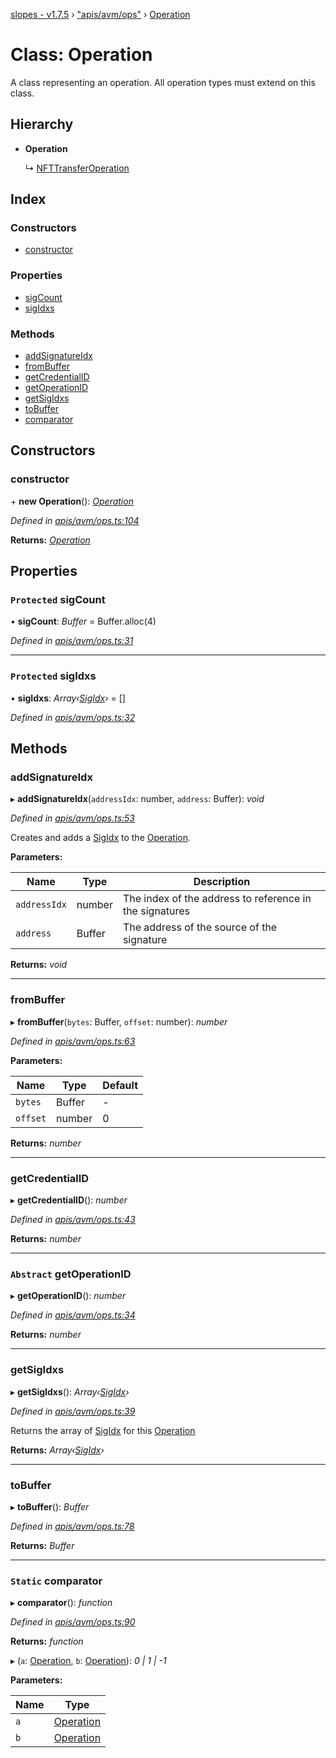 [slopes - v1.7.5](../README.md) › ["apis/avm/ops"](../modules/_apis_avm_ops_.md) › [Operation](_apis_avm_ops_.operation.md)

# Class: Operation

A class representing an operation. All operation types must extend on this class.

## Hierarchy

* **Operation**

  ↳ [NFTTransferOperation](_apis_avm_ops_.nfttransferoperation.md)

## Index

### Constructors

* [constructor](_apis_avm_ops_.operation.md#constructor)

### Properties

* [sigCount](_apis_avm_ops_.operation.md#protected-sigcount)
* [sigIdxs](_apis_avm_ops_.operation.md#protected-sigidxs)

### Methods

* [addSignatureIdx](_apis_avm_ops_.operation.md#addsignatureidx)
* [fromBuffer](_apis_avm_ops_.operation.md#frombuffer)
* [getCredentialID](_apis_avm_ops_.operation.md#getcredentialid)
* [getOperationID](_apis_avm_ops_.operation.md#abstract-getoperationid)
* [getSigIdxs](_apis_avm_ops_.operation.md#getsigidxs)
* [toBuffer](_apis_avm_ops_.operation.md#tobuffer)
* [comparator](_apis_avm_ops_.operation.md#static-comparator)

## Constructors

###  constructor

\+ **new Operation**(): *[Operation](_apis_avm_ops_.operation.md)*

*Defined in [apis/avm/ops.ts:104](https://github.com/ava-labs/slopes/blob/be20cee/src/apis/avm/ops.ts#L104)*

**Returns:** *[Operation](_apis_avm_ops_.operation.md)*

## Properties

### `Protected` sigCount

• **sigCount**: *Buffer* =  Buffer.alloc(4)

*Defined in [apis/avm/ops.ts:31](https://github.com/ava-labs/slopes/blob/be20cee/src/apis/avm/ops.ts#L31)*

___

### `Protected` sigIdxs

• **sigIdxs**: *Array‹[SigIdx](_apis_avm_types_.sigidx.md)›* =  []

*Defined in [apis/avm/ops.ts:32](https://github.com/ava-labs/slopes/blob/be20cee/src/apis/avm/ops.ts#L32)*

## Methods

###  addSignatureIdx

▸ **addSignatureIdx**(`addressIdx`: number, `address`: Buffer): *void*

*Defined in [apis/avm/ops.ts:53](https://github.com/ava-labs/slopes/blob/be20cee/src/apis/avm/ops.ts#L53)*

Creates and adds a [SigIdx](_apis_avm_types_.sigidx.md) to the [Operation](_apis_avm_ops_.operation.md).

**Parameters:**

Name | Type | Description |
------ | ------ | ------ |
`addressIdx` | number | The index of the address to reference in the signatures |
`address` | Buffer | The address of the source of the signature  |

**Returns:** *void*

___

###  fromBuffer

▸ **fromBuffer**(`bytes`: Buffer, `offset`: number): *number*

*Defined in [apis/avm/ops.ts:63](https://github.com/ava-labs/slopes/blob/be20cee/src/apis/avm/ops.ts#L63)*

**Parameters:**

Name | Type | Default |
------ | ------ | ------ |
`bytes` | Buffer | - |
`offset` | number | 0 |

**Returns:** *number*

___

###  getCredentialID

▸ **getCredentialID**(): *number*

*Defined in [apis/avm/ops.ts:43](https://github.com/ava-labs/slopes/blob/be20cee/src/apis/avm/ops.ts#L43)*

**Returns:** *number*

___

### `Abstract` getOperationID

▸ **getOperationID**(): *number*

*Defined in [apis/avm/ops.ts:34](https://github.com/ava-labs/slopes/blob/be20cee/src/apis/avm/ops.ts#L34)*

**Returns:** *number*

___

###  getSigIdxs

▸ **getSigIdxs**(): *Array‹[SigIdx](_apis_avm_types_.sigidx.md)›*

*Defined in [apis/avm/ops.ts:39](https://github.com/ava-labs/slopes/blob/be20cee/src/apis/avm/ops.ts#L39)*

Returns the array of [SigIdx](_apis_avm_types_.sigidx.md) for this [Operation](_apis_avm_ops_.operation.md)

**Returns:** *Array‹[SigIdx](_apis_avm_types_.sigidx.md)›*

___

###  toBuffer

▸ **toBuffer**(): *Buffer*

*Defined in [apis/avm/ops.ts:78](https://github.com/ava-labs/slopes/blob/be20cee/src/apis/avm/ops.ts#L78)*

**Returns:** *Buffer*

___

### `Static` comparator

▸ **comparator**(): *function*

*Defined in [apis/avm/ops.ts:90](https://github.com/ava-labs/slopes/blob/be20cee/src/apis/avm/ops.ts#L90)*

**Returns:** *function*

▸ (`a`: [Operation](_apis_avm_ops_.operation.md), `b`: [Operation](_apis_avm_ops_.operation.md)): *0 | 1 | -1*

**Parameters:**

Name | Type |
------ | ------ |
`a` | [Operation](_apis_avm_ops_.operation.md) |
`b` | [Operation](_apis_avm_ops_.operation.md) |
